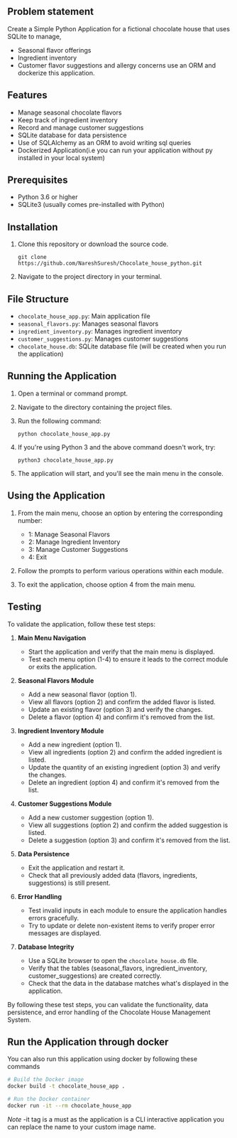 ## Problem statement
Create a Simple Python Application for a fictional chocolate house that uses
SQLite to manage,
- Seasonal flavor offerings
- Ingredient inventory
- Customer flavor suggestions and allergy concerns
use an ORM and dockerize this application.

## Features

- Manage seasonal chocolate flavors
- Keep track of ingredient inventory
- Record and manage customer suggestions
- SQLite database for data persistence
- Use of SQLAlchemy as an ORM to avoid writing sql queries
- Dockerized Application(i.e you can run your application without py installed in your local system)

## Prerequisites

- Python 3.6 or higher
- SQLite3 (usually comes pre-installed with Python)

## Installation

1. Clone this repository or download the source code.
   ```
   git clone https://github.com/NareshSuresh/Chocolate_house_python.git
   ```
2. Navigate to the project directory in your terminal.

## File Structure

- `chocolate_house_app.py`: Main application file
- `seasonal_flavors.py`: Manages seasonal flavors
- `ingredient_inventory.py`: Manages ingredient inventory
- `customer_suggestions.py`: Manages customer suggestions
- `chocolate_house.db`: SQLite database file (will be created when you run the application)

## Running the Application

1. Open a terminal or command prompt.
2. Navigate to the directory containing the project files.
3. Run the following command:
   ```
   python chocolate_house_app.py
   ```

4. If you're using Python 3 and the above command doesn't work, try:
   ```
   python3 chocolate_house_app.py
   ```

5. The application will start, and you'll see the main menu in the console.

## Using the Application

1. From the main menu, choose an option by entering the corresponding number:
   - 1: Manage Seasonal Flavors
   - 2: Manage Ingredient Inventory
   - 3: Manage Customer Suggestions
   - 4: Exit

2. Follow the prompts to perform various operations within each module.

3. To exit the application, choose option 4 from the main menu.

## Testing

To validate the application, follow these test steps:

1. **Main Menu Navigation**
   - Start the application and verify that the main menu is displayed.
   - Test each menu option (1-4) to ensure it leads to the correct module or exits the application.

2. **Seasonal Flavors Module**
   - Add a new seasonal flavor (option 1).
   - View all flavors (option 2) and confirm the added flavor is listed.
   - Update an existing flavor (option 3) and verify the changes.
   - Delete a flavor (option 4) and confirm it's removed from the list.

3. **Ingredient Inventory Module**
   - Add a new ingredient (option 1).
   - View all ingredients (option 2) and confirm the added ingredient is listed.
   - Update the quantity of an existing ingredient (option 3) and verify the changes.
   - Delete an ingredient (option 4) and confirm it's removed from the list.

4. **Customer Suggestions Module**
   - Add a new customer suggestion (option 1).
   - View all suggestions (option 2) and confirm the added suggestion is listed.
   - Delete a suggestion (option 3) and confirm it's removed from the list.

5. **Data Persistence**
   - Exit the application and restart it.
   - Check that all previously added data (flavors, ingredients, suggestions) is still present.

6. **Error Handling**
   - Test invalid inputs in each module to ensure the application handles errors gracefully.
   - Try to update or delete non-existent items to verify proper error messages are displayed.

7. **Database Integrity**
   - Use a SQLite browser to open the `chocolate_house.db` file.
   - Verify that the tables (seasonal_flavors, ingredient_inventory, customer_suggestions) are created correctly.
   - Check that the data in the database matches what's displayed in the application.

By following these test steps, you can validate the functionality, data persistence, and error handling of the Chocolate House Management System.

## Run the Application through docker

You can also run this application using docker by following these commands

```bash
# Build the Docker image
docker build -t chocolate_house_app .

# Run the Docker container
docker run -it --rm chocolate_house_app
```
*Note* -it tag is a must as the application is a CLI interactive application you can replace the name to your custom image name.
